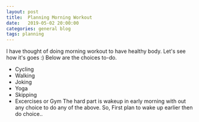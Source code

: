 ```yaml
---
layout: post
title:  Planning Morning Workout
date:   2019-05-02 20:00:00
categories: general blog
tags: planning
---
```


I have thought of doing morning workout to have healthy body. Let's see how it's goes :)
Below are the choices to-do. 
- Cycling
- Walking
- Joking
- Yoga
- Skipping
- Excercises or Gym
The hard part is wakeup in early morning with out any choice to do any of the above.
So, First plan to wake up earlier then do choice.. 




